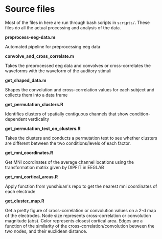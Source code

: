 # Source files

Most of the files in here are run through bash scripts in `scripts/`. These files do all the actual processing and analysis of the data.

**preprocess-eeg-data.m**

Automated pipeline for preprocessing eeg data

**convolve_and_cross_correlate.m**

Takes the preprocessed eeg data and convolves or cross-correlates the waveforms with the waveform of the auditory stimuli

**get_shaped_data.m**

Shapes the convolution and cross-correlation values for each subject and collects them into a data frame

**get_permutation_clusters.R**

Identifies clusters of spatially contiguous channels that show condition-dependent verdicality

**get_permutation_test_on_clusters.R**

Takes the clusters and conducts a permutation test to see whether clusters are different between the two conditions/levels of each factor.

**get_mni_coordinates.R**

Get MNI coordinates of the average channel locations using the transformation matrix given by DIPFIT in EEGLAB

**get_mni_cortical_areas.R**

Apply function from yunshiuan's repo to get the nearest mni coordinates of each electrode

**get_cluster_map.R**

Get a pretty figure of cross-correlation or convolution values on a 2-d map of the electrodes. Node size represents cross-correlation or convolution magnitude (abs). Color represents closest cortical area. Edges are a function of the similarity of the cross-correlation/convolution between the two nodes, and their euclidean distance.


